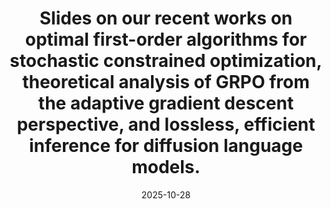 ---
title: "Slides on our recent works on optimal first-order algorithms for stochastic constrained optimization, theoretical analysis of GRPO from the adaptive gradient descent perspective, and lossless, efficient inference for diffusion language models."
date: 2025-10-28
publishDate: 2025-10-28
authors: ["Jiawei Zhang"]
publication_types: ["2"]
abstract: ""
featured: false
publication: ""
url_pdf: "uploads/main.pdf"
---